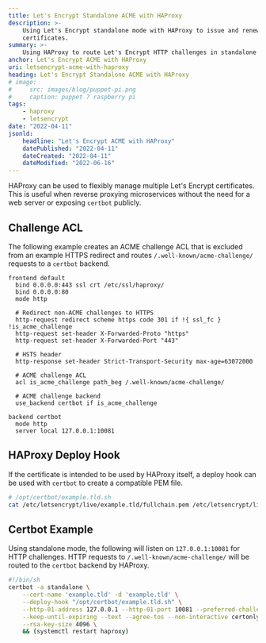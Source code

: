 ```yaml
---
title: Let's Encrypt Standalone ACME with HAProxy
description: >-
    Using Let's Encrypt standalone mode with HAProxy to issue and renew 
    certificates.
summary: >-
    Using HAProxy to route Let's Encrypt HTTP challenges in standalone mode.
anchor: Let's Encrypt ACME with HAProxy
uri: letsencrypt-acme-with-haproxy
heading: Let's Encrypt Standalone ACME with HAProxy
# image:
#     src: images/blog/puppet-pi.png
#     caption: puppet 7 raspberry pi
tags:
    - haproxy
    - letsencrypt
date: "2022-04-11"
jsonld:
    headline: "Let's Encrypt ACME with HAProxy"
    datePublished: "2022-04-11"
    dateCreated: "2022-04-11"
    dateModified: "2022-06-16"
---
```


HAProxy can be used to flexibly manage multiple Let's Encrypt certificates. This
 is useful when reverse proxying microservices without the need for a web server
 or exposing `certbot` publicly.

## Challenge ACL

The following example creates an ACME challenge ACL that is excluded from an 
example HTTPS redirect and routes `/.well-known/acme-challenge/` requests to a 
`certbot` backend.

```nginx [g1:Frontend]
frontend default
  bind 0.0.0.0:443 ssl crt /etc/ssl/haproxy/
  bind 0.0.0.0:80
  mode http

  # Redirect non-ACME challenges to HTTPS
  http-request redirect scheme https code 301 if !{ ssl_fc } !is_acme_challenge
  http-request set-header X-Forwarded-Proto "https"
  http-request set-header X-Forwarded-Port "443"

  # HSTS header
  http-response set-header Strict-Transport-Security max-age=63072000

  # ACME challenge ACL
  acl is_acme_challenge path_beg /.well-known/acme-challenge/

  # ACME challenge backend
  use_backend certbot if is_acme_challenge
```

```nginx [g1:Backend]
backend certbot
  mode http
  server local 127.0.0.1:10081
```

## HAProxy Deploy Hook

If the certificate is intended to be used by HAProxy itself, a deploy hook can
be used with `certbot` to create a compatible PEM file.

```bash
# /opt/certbot/example.tld.sh
cat /etc/letsencrypt/live/example.tld/fullchain.pem /etc/letsencrypt/live/example.tld/privkey.pem | tee /etc/ssl/haproxy/example.tld.pem
```

## Certbot Example

Using standalone mode, the following will listen on `127.0.0.1:10081` for HTTP
challenges. HTTP requests to `/.well-known/acme-challenge/` will be routed to
the `certbot` backend by HAProxy.

```bash
#!/bin/sh
certbot -a standalone \
    --cert-name 'example.tld' -d 'example.tld' \
    --deploy-hook "/opt/certbot/example.tld.sh" \
    --http-01-address 127.0.0.1 --http-01-port 10081 --preferred-challenges http-01 \
    --keep-until-expiring --text --agree-tos --non-interactive certonly \
    --rsa-key-size 4096 \
    && (systemctl restart haproxy)
```
